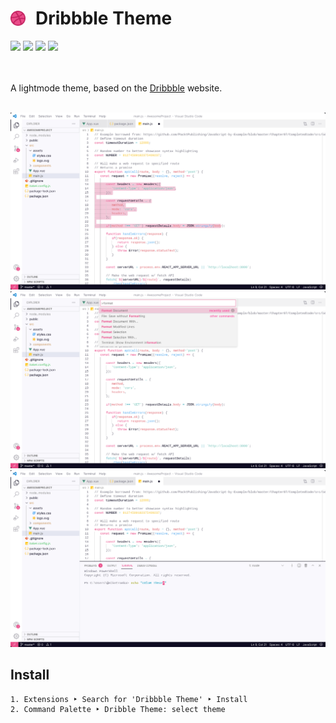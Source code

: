 <h1 style="display:flex;align-items:center;gap:1rem;">
    <img src="./images/icon.png" width="24" />
    Dribbble Theme
</h1>
<div>
    <img src="https://img.shields.io/visual-studio-marketplace/d/marvinsernee.dribbble-theme?style=for-the-badge" />
    <img src="https://img.shields.io/visual-studio-marketplace/stars/marvinsernee.dribbble-theme?style=for-the-badge" />
    <img src="https://img.shields.io/visual-studio-marketplace/release-date/marvinsernee.dribbble-theme?style=for-the-badge" />
    <img src="https://img.shields.io/github/license/MarvinMichel/dribbble-theme?style=for-the-badge" />
</div>
<br />
<br />
<p>A lightmode theme, based on the <a href="https://dribbble.com/">Dribbble</a> website.</p>
<br />
<img src="./images/preview_1.jpeg" width="750" />
<img src="./images/preview_2.jpeg" width="750" />
<img src="./images/preview_3.jpeg" width="750" />
<br />
<h2>Install</h2>

```
1. Extensions ‣ Search for 'Dribbble Theme' ‣ Install
2. Command Palette ‣ Dribble Theme: select theme
```
